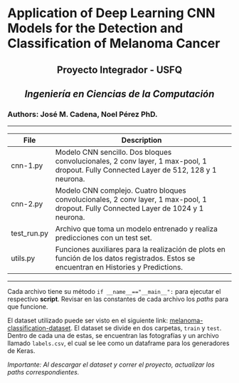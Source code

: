 # Application of Deep Learning CNN Models for the Detection and Classification of Melanoma Cancer

## **<div align="center">Proyecto Integrador - USFQ</div>**
## *<div align="center">Ingeniería en Ciencias de la Computación</div>*


### **Authors:** José M. Cadena, Noel Pérez PhD.

---

| File | Description |
| ----------- | ----------- |
| cnn-1.py | Modelo CNN sencillo. Dos bloques convolucionales, 2 conv layer, 1 max-pool, 1 dropout. Fully Connected Layer de 512, 128 y 1 neurona. |
| cnn-2.py | Modelo CNN complejo. Cuatro bloques convolucionales, 2 conv layer, 1 max-pool, 1 dropout. Fully Connected Layer de 1024 y 1 neurona. |
| test_run.py | Archivo que toma un modelo entrenado y realiza predicciones con un test set. |
| utils.py | Funciones auxiliares para la realización de plots en función de los datos registrados. Estos se encuentran en Histories y Predictions. |

---

Cada archivo tiene su método ```if __name__=="__main__":``` para ejecutar el respectivo **script**. Revisar en las constantes de cada archivo los *paths* para que funcione. 

El dataset utilizado puede ser visto en el siguiente link: 
[melanoma-classification-dataset](https://estudusfqedu-my.sharepoint.com/:f:/g/personal/jmcadenaz_estud_usfq_edu_ec/Engte5NXd3JGq_ELC8CLPjoBiCB_NVL_zOPtgD0uFYeD7g?e=bFQ6dw). El dataset se divide en dos carpetas, ```train``` y ```test```. Dentro de cada una de estas, se encuentran las fotografías y un archivo llamado ```labels.csv```, el cual se lee como un dataframe para los generadores de Keras. 

*Importante: Al descargar el dataset y correr el proyecto, actualizar los paths correspondientes.*
